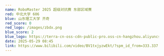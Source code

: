 ```yaml
---
name: RoboMaster 2025 超级对抗赛 东部区域赛
red: 中北大学 606
blue: 山东理工大学 齐奇
red_score: 0
red_logo: /images/zbdx.png
blue_score: 2
blue_logo: https://terra-cn-oss-cdn-public-pro.oss-cn-hangzhou.aliyuncs.com/b2a076471c6c4b72b574a977334d3e05/cd7bb6a9-f1cf-4f8d-9275-0f919de56a07
date: 2025-05-29 08:45
link: https://www.bilibili.com/video/BV1txjyzwEkt/?spm_id_from=333.337.search-card.all.click&vd_source=8c389aac57b90982f0360de1803db16a
---
```

